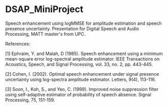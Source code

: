 # DSAP_MiniProject
Speech enhancement using logMMSE for amplitude estimation and speech presence uncertainty. Presentation for Digital Speech and Audio Processing, MATT master's from UPC.

References:

<a id="1">[1]</a> 
Ephraim, Y. and Malah, D (1985).
Speech enhancement using a minimum mean-square error log-spectral amplitude estimator.
IEEE Transactions on Acoustics, Speech, and Signal Processing, vol. 33, no. 2, pp. 443-445.

<a id="2">[2]</a> 
Cohen, I. (2002).
Optimal speech enhancement under signal presence uncertainty using log-spectra amplitude estimator.
Letters, 9(4), 113-116.

<a id="3">[3]</a> 
Soon, I., Koh, S., and Yeo, C. (1999).
Improved noise suppression filter using self-adaptive estimator of probability of speech absence.
Signal Processing, 75, 151-159.


